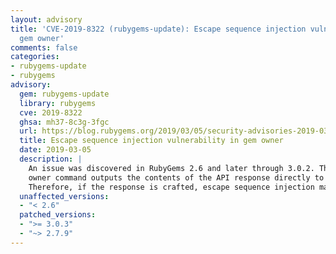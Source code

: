 ```yaml
---
layout: advisory
title: 'CVE-2019-8322 (rubygems-update): Escape sequence injection vulnerability in
  gem owner'
comments: false
categories:
- rubygems-update
- rubygems
advisory:
  gem: rubygems-update
  library: rubygems
  cve: 2019-8322
  ghsa: mh37-8c3g-3fgc
  url: https://blog.rubygems.org/2019/03/05/security-advisories-2019-03.html
  title: Escape sequence injection vulnerability in gem owner
  date: 2019-03-05
  description: |
    An issue was discovered in RubyGems 2.6 and later through 3.0.2. The gem
    owner command outputs the contents of the API response directly to stdout.
    Therefore, if the response is crafted, escape sequence injection may occur.
  unaffected_versions:
  - "< 2.6"
  patched_versions:
  - ">= 3.0.3"
  - "~> 2.7.9"
---
```

